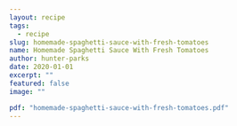 ```yaml
---
layout: recipe
tags:
  - recipe
slug: homemade-spaghetti-sauce-with-fresh-tomatoes
name: Homemade Spaghetti Sauce With Fresh Tomatoes
author: hunter-parks
date: 2020-01-01
excerpt: ""
featured: false
image: ""

pdf: "homemade-spaghetti-sauce-with-fresh-tomatoes.pdf"
---
```

